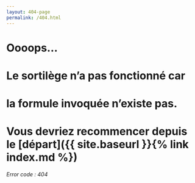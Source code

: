 ```yaml
---
layout: 404-page
permalink: /404.html
---
```

# Oooops…

# Le sortilège n’a pas fonctionné car

# la formule invoquée n’existe pas.

# Vous devriez recommencer depuis le [départ]({{ site.baseurl }}{% link index.md %})

*Error code : 404*
